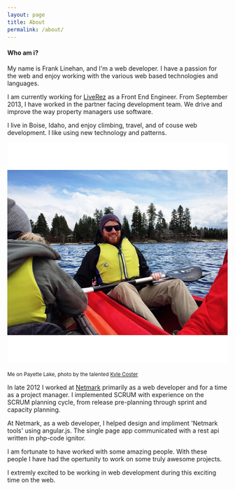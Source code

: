 ```yaml
---
layout: page
title: About
permalink: /about/
---
```


#### Who am i?


My name is Frank Linehan, and I'm a web developer. I have a passion for the web and enjoy working with the various web based technologies and languages.

I am currently working for [LiveRez](http://www.liverez.com/) as a Front End Engineer. From September 2013, I have worked in the partner facing development team. We drive and improve the way property managers use software.

I live in Boise, Idaho, and enjoy climbing, travel, and of couse web development. I like using new technology and patterns.

![Frank Linehan](/img/frank-linehan.jpg)

<small>Me on Payette Lake, photo by the talented <a href="http://kylecoster.com/">Kyle Coster</a></small>

In late 2012 I worked at [Netmark](http://www.netmark.com) primarily as a web developer and for a time as a project manager. I implemented SCRUM with experience on the SCRUM planning cycle, from release pre-planning through sprint and capacity planning.

At Netmark, as a web developer, I helped design and impliment 'Netmark tools' using angular.js. The single page app communicated with a rest api written in php-code ignitor.

I am fortunate to have worked with some amazing people. With these people I have had the opertunity to work on some truly awesome projects.

I extremly excited to be working in web development during this exciting time on the web.
